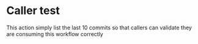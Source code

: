 # Caller test

This action simply list the last 10 commits so that
callers can validate they are consuming this workflow
correctly


